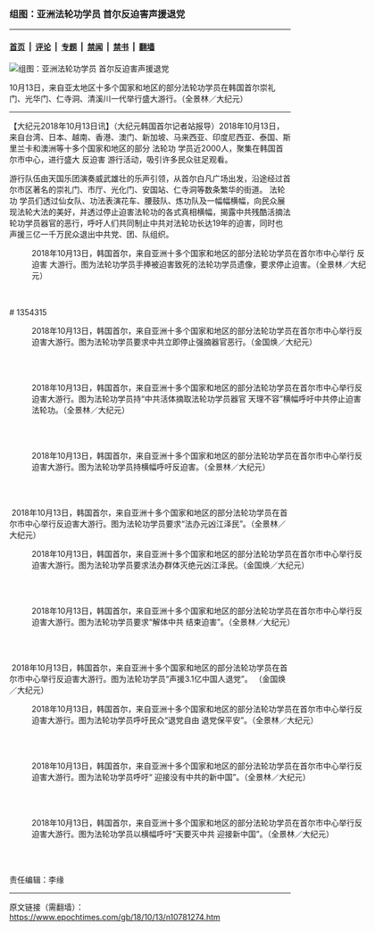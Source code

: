 ### 组图：亚洲法轮功学员 首尔反迫害声援退党

---

#### [首页](../../../..?n10781274) &nbsp;|&nbsp; [评论](../../../../../epoch-comment?n10781274) &nbsp;|&nbsp; [专题](../../../../../epoch-special?n10781274) &nbsp;|&nbsp; [禁闻](../../../../../epoch-news?n10781274) &nbsp;|&nbsp; [禁书](../../../../../books?n10781274) &nbsp;|&nbsp; [翻墙](https://github.com/gfw-breaker/nogfw/blob/master/README.md?n10781274)


<div><img alt="组图：亚洲法轮功学员 首尔反迫害声援退党" class="attachment-djy_600_400 size-djy_600_400 wp-post-image" src="https://i.epochtimes.com/assets/uploads/2018/10/181013072643100649-600x400.jpg"/>
<div class="caption">
 <p>
  10月13日，来自亚太地区十多个国家和地区的部分法轮功学员在韩国首尔崇礼门、光华门、仁寺洞、清溪川一代举行盛大游行。（全景林／大纪元）
 </p>
</div></div><hr/><div class="post_content" id="artbody" itemprop="articleBody">
 <!-- article content begin -->
 <p>
  【大纪元2018年10月13日讯】（大纪元韩国首尔记者站报导）2018年10月13日，来自台湾、日本、越南、香港、澳门、新加坡、马来西亚、印度尼西亚、泰国、斯里兰卡和澳洲等十多个国家和地区的部分
  <ok href="https://www.epochtimes.com/gb/tag/%E6%B3%95%E8%BD%AE%E5%8A%9F.html">
   法轮功
  </ok>
  学员近2000人，聚集在韩国首尔市中心，进行盛大
  <ok href="https://www.epochtimes.com/gb/tag/%E5%8F%8D%E8%BF%AB%E5%AE%B3.html">
   反迫害
  </ok>
  游行活动，吸引许多民众驻足观看。
 </p>
 <p>
  游行队伍由天国乐团演奏威武雄壮的乐声引领，从首尔白凡广场出发，沿途经过首尔市区著名的崇礼门、市厅、光化门、安国站、仁寺洞等数条繁华的街道。
  <ok href="https://www.epochtimes.com/gb/tag/%E6%B3%95%E8%BD%AE%E5%8A%9F.html">
   法轮功
  </ok>
  学员们透过仙女队、功法表演花车、腰鼓队、炼功队及一幅幅横幅，向民众展现法轮大法的美好，并透过停止迫害法轮功的各式真相横幅，揭露中共残酷活摘法轮功学员器官的恶行，呼吁人们共同制止中共对法轮功长达19年的迫害，同时也声援三亿一千万民众退出中共党、团、队组织。
 </p>
 <figure aria-describedby="caption-attachment-10781297" class="wp-caption aligncenter" id="attachment_10781297" style="width: 600px">
  <ok href="https://i.epochtimes.com/assets/uploads/2018/10/181013072640100649.jpg" target="_blank">
   <img alt="" class="size-large wp-image-10781297" src="https://i.epochtimes.com/assets/uploads/2018/10/181013072640100649-600x400.jpg"/>
  </ok>
  <br/><figcaption class="wp-caption-text" id="caption-attachment-10781297">
   2018年10月13日，韩国首尔，来自亚洲十多个国家和地区的部分法轮功学员在首尔市中心举行
   <ok href="https://www.epochtimes.com/gb/tag/%E5%8F%8D%E8%BF%AB%E5%AE%B3.html">
    反迫害
   </ok>
   大游行。图为法轮功学员手捧被迫害致死的法轮功学员遗像，要求停止迫害。（全景林／大纪元）
  </figcaption><br/>
 </figure><br/>
 <div class="shuoming">
 </div>
 <div class="shuoming1">
  # 1354315
  <figure aria-describedby="caption-attachment-10782937" class="wp-caption aligncenter" id="attachment_10782937" style="width: 600px">
   <ok href="https://i.epochtimes.com/assets/uploads/2018/10/181013110516100649.jpg" target="_blank">
    <img alt="" class="wp-image-10782937 size-large" src="https://i.epochtimes.com/assets/uploads/2018/10/181013110516100649-600x400.jpg"/>
   </ok>
   <br/><figcaption class="wp-caption-text" id="caption-attachment-10782937">
    2018年10月13日，韩国首尔，来自亚洲十多个国家和地区的部分法轮功学员在首尔市中心举行反迫害大游行。图为法轮功学员要求中共立即停止强摘器官恶行。（金国焕／大纪元）
   </figcaption><br/>
  </figure><br/>
 </div>
 <figure aria-describedby="caption-attachment-10781412" class="wp-caption aligncenter" id="attachment_10781412" style="width: 600px">
  <ok href="https://i.epochtimes.com/assets/uploads/2018/10/181013092759100649.jpg" target="_blank">
   <img alt="" class="size-large wp-image-10781412" src="https://i.epochtimes.com/assets/uploads/2018/10/181013092759100649-600x400.jpg" title=""/>
  </ok>
  <br/><figcaption class="wp-caption-text" id="caption-attachment-10781412">
   2018年10月13日，韩国首尔，来自亚洲十多个国家和地区的部分法轮功学员在首尔市中心举行反迫害大游行。图为法轮功学员持“中共活体摘取法轮功学员器官 天理不容”横幅呼吁中共停止迫害法轮功。（全景林／大纪元）
  </figcaption><br/>
 </figure><br/>
 <figure aria-describedby="caption-attachment-10781414" class="wp-caption aligncenter" id="attachment_10781414" style="width: 600px">
  <ok href="https://i.epochtimes.com/assets/uploads/2018/10/181013092836100649.jpg" target="_blank">
   <img alt="" class="size-large wp-image-10781414" src="https://i.epochtimes.com/assets/uploads/2018/10/181013092836100649-600x400.jpg" title=""/>
  </ok>
  <br/><figcaption class="wp-caption-text" id="caption-attachment-10781414">
   2018年10月13日，韩国首尔，来自亚洲十多个国家和地区的部分法轮功学员在首尔市中心举行反迫害大游行。图为法轮功学员持横幅呼吁反迫害。（全景林／大纪元）
  </figcaption><br/>
 </figure><br/>
 <p>
 </p>
 <p>
  <ok href="https://i.epochtimes.com/assets/uploads/2018/10/181013051104100649.jpg">
   <img alt="" class="aligncenter size-large wp-image-10781287" src="https://i.epochtimes.com/assets/uploads/2018/10/181013051104100649-600x401.jpg"/>
  </ok>
  2018年10月13日，韩国首尔，来自亚洲十多个国家和地区的部分法轮功学员在首尔市中心举行反迫害大游行。图为法轮功学员要求“法办元凶江泽民”。（全景林／大纪元）
 </p>
 <figure aria-describedby="caption-attachment-10781184" class="wp-caption aligncenter" id="attachment_10781184" style="width: 600px">
  <ok href="https://i.epochtimes.com/assets/uploads/2018/10/181013051037100649.jpg" target="_blank">
   <img alt="" class="wp-image-10781184 size-large" src="https://i.epochtimes.com/assets/uploads/2018/10/181013051037100649-600x401.jpg"/>
  </ok>
  <br/><figcaption class="wp-caption-text" id="caption-attachment-10781184">
   2018年10月13日，韩国首尔，来自亚洲十多个国家和地区的部分法轮功学员在首尔市中心举行反迫害大游行。图为法轮功学员要求法办群体灭绝元凶江泽民。（金国焕／大纪元）
  </figcaption><br/>
 </figure><br/>
 <figure aria-describedby="caption-attachment-10781415" class="wp-caption aligncenter" id="attachment_10781415" style="width: 600px">
  <ok href="https://i.epochtimes.com/assets/uploads/2018/10/181013092844100649.jpg" target="_blank">
   <img alt="" class="size-large wp-image-10781415" src="https://i.epochtimes.com/assets/uploads/2018/10/181013092844100649-600x400.jpg" title=""/>
  </ok>
  <br/><figcaption class="wp-caption-text" id="caption-attachment-10781415">
   2018年10月13日，韩国首尔，来自亚洲十多个国家和地区的部分法轮功学员在首尔市中心举行反迫害大游行。图为法轮功学员要求“解体中共 结束迫害”。（全景林／大纪元）
  </figcaption><br/>
 </figure><br/>
 <p>
  <img alt="" class="aligncenter size-large wp-image-10781288" src="https://i.epochtimes.com/assets/uploads/2018/10/181013051109100649-600x432.jpg"/>
  2018年10月13日，韩国首尔，来自亚洲十多个国家和地区的部分法轮功学员在首尔市中心举行反迫害大游行。图为法轮功学员“声援3.1亿中国人退党”。 （金国焕／大纪元）
 </p>
 <figure aria-describedby="caption-attachment-10781380" class="wp-caption aligncenter" id="attachment_10781380" style="width: 600px">
  <ok href="https://i.epochtimes.com/assets/uploads/2018/10/181013084111100649.jpg" target="_blank">
   <img alt="" class="size-large wp-image-10781380" src="https://i.epochtimes.com/assets/uploads/2018/10/181013084111100649-600x400.jpg" title=""/>
  </ok>
  <br/><figcaption class="wp-caption-text" id="caption-attachment-10781380">
   2018年10月13日，韩国首尔，来自亚洲十多个国家和地区的部分法轮功学员在首尔市中心举行反迫害大游行。图为法轮功学员呼吁民众“退党自由 退党保平安”。（全景林／大纪元）
  </figcaption><br/>
 </figure><br/>
 <figure aria-describedby="caption-attachment-10781413" class="wp-caption aligncenter" id="attachment_10781413" style="width: 600px">
  <ok href="https://i.epochtimes.com/assets/uploads/2018/10/181013092827100649.jpg" target="_blank">
   <img alt="" class="size-large wp-image-10781413" src="https://i.epochtimes.com/assets/uploads/2018/10/181013092827100649-600x400.jpg" title=""/>
  </ok>
  <br/><figcaption class="wp-caption-text" id="caption-attachment-10781413">
   2018年10月13日，韩国首尔，来自亚洲十多个国家和地区的部分法轮功学员在首尔市中心举行反迫害大游行。图为法轮功学员呼吁“ 迎接没有中共的新中国”。（全景林／大纪元）
  </figcaption><br/>
 </figure><br/>
 <figure aria-describedby="caption-attachment-10781420" class="wp-caption aligncenter" id="attachment_10781420" style="width: 600px">
  <ok href="https://i.epochtimes.com/assets/uploads/2018/10/181013092856100649.jpg" target="_blank">
   <img alt="" class="size-large wp-image-10781420" src="https://i.epochtimes.com/assets/uploads/2018/10/181013092856100649-600x400.jpg" title=""/>
  </ok>
  <br/><figcaption class="wp-caption-text" id="caption-attachment-10781420">
   2018年10月13日，韩国首尔，来自亚洲十多个国家和地区的部分法轮功学员在首尔市中心举行反迫害大游行。图为法轮功学员以横幅呼吁“天要灭中共 迎接新中国”。（全景林／大纪元）
  </figcaption><br/>
 </figure><br/>
 <p>
  责任编辑：李缘
 </p>
 <!-- article content end -->
 <div id="below_article_ad">
 </div>
</div>


---

原文链接（需翻墙）：https://www.epochtimes.com/gb/18/10/13/n10781274.htm